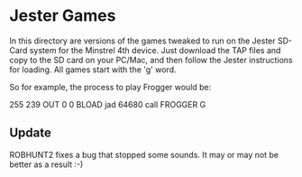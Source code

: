 # Jester Games

In this directory are versions of the games tweaked to run on the Jester SD-Card system for the Minstrel 4th device.
Just download the TAP files and copy to the SD card on your PC/Mac, and then follow the Jester instructions for loading.
All games start with the 'g' word.

So for example, the process to play Frogger would be:

255 239 OUT 0 0 BLOAD jad
64680 call FROGGER
G


## Update

ROBHUNT2 fixes a bug that stopped some sounds. It may or may not be better as a result :-)